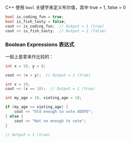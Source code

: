 C++ 使用 `bool` 关键字来定义布尔值，其中 true = 1, false = 0

```c
bool is_coding_fun = true;
bool is_fish_tasty = false;
cout << is_coding_fun;  // Output = 1 (true)
cout << is_fish_tasty;  // Output = 2 (false)
```

### Boolean Expressions 表达式

一般上是拿来作比较的：

```c
int x = 10, y = 8;

cout << (x > y);  // Output = 1 (true)
```

```c
int x = 10;
cout << (x == 10);  // Output = 1 (true)
```

```c
int my_age = 18, vioting_age = 18;

if (my_age >= vioting_age) {
	cout << "Old enough to vote XDDFD";
} else {
	cout << "Not no enough to vote";
}

// Output = 1 (true)
```



